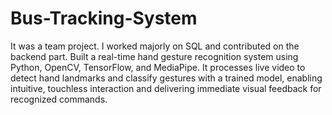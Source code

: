 # Bus-Tracking-System
It was a team project. I worked majorly on SQL and contributed on the backend part.
Built a real-time hand gesture recognition system using Python, OpenCV, TensorFlow, and MediaPipe. It processes live video to detect hand landmarks and classify gestures with a trained model, enabling intuitive, touchless interaction and delivering immediate visual feedback for recognized commands.
